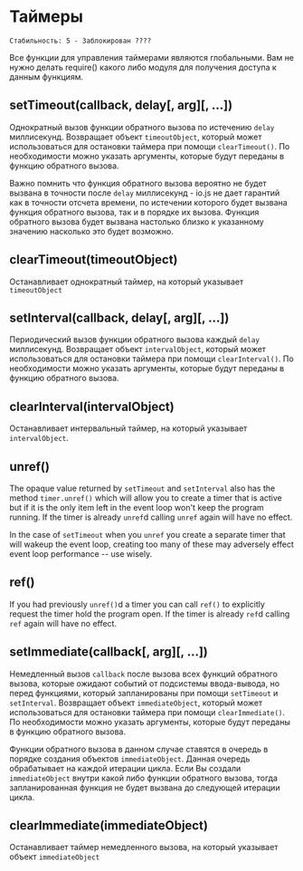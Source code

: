 # Таймеры

    Стабильность: 5 - Заблокирован ????

Все функции для управления таймерами являются глобальными.
Вам не нужно делать require() какого либо модуля для получения
доступа к данным функциям.

## setTimeout(callback, delay[, arg][, ...])

Однократный вызов функции обратного вызова по истечению `delay` миллисекунд.
Возвращает объект `timeoutObject`, который может использоваться для остановки
таймера при помощи `clearTimeout()`. По необходимости можно указать аргументы,
которые будут переданы в функцию обратного вызова.

Важно помнить что функция обратного вызова вероятно не будет вызвана в точности
после `delay` миллисекунд - io.js не дает гарантий как в точности отсчета времени,
по истечении которого будет вызвана функция обратного вызова, так и в порядке их
вызова. Функция обратного вызова будет вызвана настолько близко к указанному значению
насколько это будет возможно.

## clearTimeout(timeoutObject)

Останавливает однократный таймер, на который указывает `timeoutObject`

## setInterval(callback, delay[, arg][, ...])

Периодический вызов функции обратного вызова каждый `delay` миллисекунд.
Возвращает объект `intervalObject`, который может использоваться для остановки
таймера при помощи `clearInterval()`. По необходимости можно указать аргументы,
которые будут переданы в функцию обратного вызова.

## clearInterval(intervalObject)

Останавливает интервальный таймер, на который указывает `intervalObject`. 

## unref()

The opaque value returned by `setTimeout` and `setInterval` also has the method
`timer.unref()` which will allow you to create a timer that is active but if
it is the only item left in the event loop won't keep the program running.
If the timer is already `unref`d calling `unref` again will have no effect.

In the case of `setTimeout` when you `unref` you create a separate timer that
will wakeup the event loop, creating too many of these may adversely effect
event loop performance -- use wisely.

## ref()

If you had previously `unref()`d a timer you can call `ref()` to explicitly
request the timer hold the program open. If the timer is already `ref`d calling
`ref` again will have no effect.

## setImmediate(callback[, arg][, ...])

Немедленный вызов `callback` после вызова всех функций обратного вызова,
которые ожидают событий от подсистемы ввода-вывода, но перед функциями,
который запланированы при помощи `setTimeout` и `setInterval`. Возвращает
объект `immediateObject`, который может использоваться для остановки таймера
при помощи `clearImmediate()`. По необходимости можно указать аргументы,
которые будут переданы в функцию обратного вызова.

Функции обратного вызова в данном случае ставятся в очередь в порядке создания
объектов `immediateObject`. Данная очередь обрабатывает на каждой итерации цикла.
Если Вы создали `immediateObject` внутри какой либо функции обратного вызова, тогда
запланированная функция не будет вызвана до следующей итерации цикла.

## clearImmediate(immediateObject)

Останавливает таймер немедленного вызова, на который указывает объект `immediateObject`
